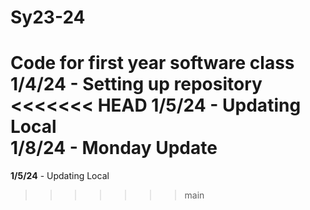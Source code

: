 # Sy23-24
Code for first year software class <br>
<b>1/4/24</b> - Setting up repository <br>
<<<<<<< HEAD
<b>1/5/24</b> - Updating Local <br>
<b>1/8/24</b> - Monday Update
=======
<b>1/5/24</b> - Updating Local
>>>>>>> main

